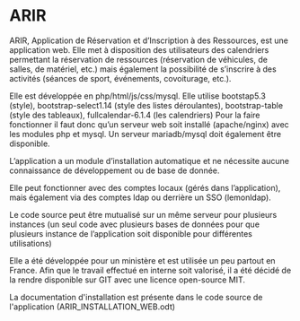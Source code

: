 # ARIR


ARIR, Application de Réservation et d’Inscription à des Ressources, est une application web. Elle met à disposition des utilisateurs des calendriers permettant la réservation de ressources (réservation de véhicules, de salles, de matériel, etc.) mais également la possibilité de s’inscrire à des activités (séances de sport, événements, covoiturage, etc.).

Elle est développée en php/html/js/css/mysql. Elle utilise bootstap5.3 (style), bootstrap-select1.14 (style des listes déroulantes), bootstrap-table (style des tableaux), fullcalendar-6.1.4 (les calendriers) Pour la faire fonctionner il faut donc qu’un serveur web soit installé (apache/nginx) avec les modules php et mysql. Un serveur mariadb/mysql doit également être disponible.

L’application a un module d’installation automatique et ne nécessite aucune connaissance de développement ou de base de donnée.

Elle peut fonctionner avec des comptes locaux (gérés dans l’application), mais également via des comptes ldap ou derrière un SSO (lemonldap).

Le code source peut être mutualisé sur un même serveur pour plusieurs instances (un seul code avec plusieurs bases de données pour que plusieurs instance de l’application soit disponible pour différentes utilisations)

Elle a été développée pour un ministère et est utilisée un peu partout en France. Afin que le travail effectué en interne soit valorisé, il a été décidé de la rendre disponible sur GIT avec une licence open-source MIT.

La documentation d'installation est présente dans le code source de l'application (ARIR_INSTALLATION_WEB.odt)
